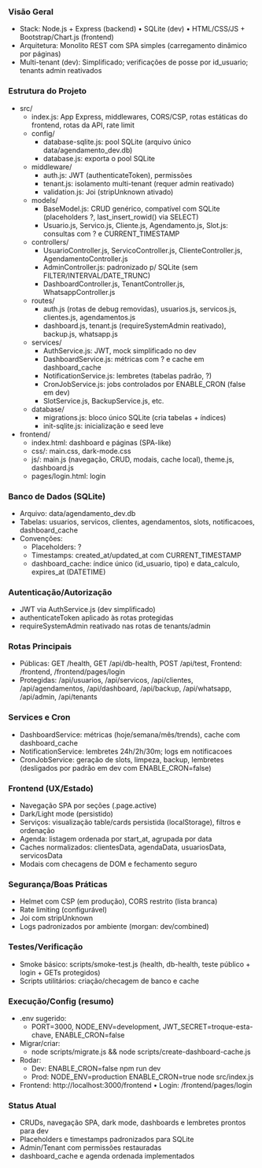 ### Visão Geral
- Stack: Node.js + Express (backend) • SQLite (dev) • HTML/CSS/JS + Bootstrap/Chart.js (frontend)
- Arquitetura: Monolito REST com SPA simples (carregamento dinâmico por páginas)
- Multi-tenant (dev): Simplificado; verificações de posse por id_usuario; tenants admin reativados

### Estrutura do Projeto
- src/
  - index.js: App Express, middlewares, CORS/CSP, rotas estáticas do frontend, rotas da API, rate limit
  - config/
    - database-sqlite.js: pool SQLite (arquivo único data/agendamento_dev.db)
    - database.js: exporta o pool SQLite
  - middleware/
    - auth.js: JWT (authenticateToken), permissões
    - tenant.js: isolamento multi-tenant (requer admin reativado)
    - validation.js: Joi (stripUnknown ativado)
  - models/
    - BaseModel.js: CRUD genérico, compatível com SQLite (placeholders ?, last_insert_rowid() via SELECT)
    - Usuario.js, Servico.js, Cliente.js, Agendamento.js, Slot.js: consultas com ? e CURRENT_TIMESTAMP
  - controllers/
    - UsuarioController.js, ServicoController.js, ClienteController.js, AgendamentoController.js
    - AdminController.js: padronizado p/ SQLite (sem FILTER/INTERVAL/DATE_TRUNC)
    - DashboardController.js, TenantController.js, WhatsappController.js
  - routes/
    - auth.js (rotas de debug removidas), usuarios.js, servicos.js, clientes.js, agendamentos.js
    - dashboard.js, tenant.js (requireSystemAdmin reativado), backup.js, whatsapp.js
  - services/
    - AuthService.js: JWT, mock simplificado no dev
    - DashboardService.js: métricas com ? e cache em dashboard_cache
    - NotificationService.js: lembretes (tabelas padrão, ?)
    - CronJobService.js: jobs controlados por ENABLE_CRON (false em dev)
    - SlotService.js, BackupService.js, etc.
  - database/
    - migrations.js: bloco único SQLite (cria tabelas + índices)
    - init-sqlite.js: inicialização e seed leve
- frontend/
  - index.html: dashboard e páginas (SPA-like)
  - css/: main.css, dark-mode.css
  - js/: main.js (navegação, CRUD, modais, cache local), theme.js, dashboard.js
  - pages/login.html: login

### Banco de Dados (SQLite)
- Arquivo: data/agendamento_dev.db
- Tabelas: usuarios, servicos, clientes, agendamentos, slots, notificacoes, dashboard_cache
- Convenções:
  - Placeholders: ?
  - Timestamps: created_at/updated_at com CURRENT_TIMESTAMP
  - dashboard_cache: índice único (id_usuario, tipo) e data_calculo, expires_at (DATETIME)

### Autenticação/Autorização
- JWT via AuthService.js (dev simplificado)
- authenticateToken aplicado às rotas protegidas
- requireSystemAdmin reativado nas rotas de tenants/admin

### Rotas Principais
- Públicas: GET /health, GET /api/db-health, POST /api/test, Frontend: /frontend, /frontend/pages/login
- Protegidas: /api/usuarios, /api/servicos, /api/clientes, /api/agendamentos, /api/dashboard, /api/backup, /api/whatsapp, /api/admin, /api/tenants

### Services e Cron
- DashboardService: métricas (hoje/semana/mês/trends), cache com dashboard_cache
- NotificationService: lembretes 24h/2h/30m; logs em notificacoes
- CronJobService: geração de slots, limpeza, backup, lembretes (desligados por padrão em dev com ENABLE_CRON=false)

### Frontend (UX/Estado)
- Navegação SPA por seções (.page.active)
- Dark/Light mode (persistido)
- Serviços: visualização table/cards persistida (localStorage), filtros e ordenação
- Agenda: listagem ordenada por start_at, agrupada por data
- Caches normalizados: clientesData, agendaData, usuariosData, servicosData
- Modais com checagens de DOM e fechamento seguro

### Segurança/Boas Práticas
- Helmet com CSP (em produção), CORS restrito (lista branca)
- Rate limiting (configurável)
- Joi com stripUnknown
- Logs padronizados por ambiente (morgan: dev/combined)

### Testes/Verificação
- Smoke básico: scripts/smoke-test.js (health, db-health, teste público + login + GETs protegidos)
- Scripts utilitários: criação/checagem de banco e cache

### Execução/Config (resumo)
- .env sugerido:
  - PORT=3000, NODE_ENV=development, JWT_SECRET=troque-esta-chave, ENABLE_CRON=false
- Migrar/criar:
  - node scripts/migrate.js && node scripts/create-dashboard-cache.js
- Rodar:
  - Dev: ENABLE_CRON=false npm run dev
  - Prod: NODE_ENV=production ENABLE_CRON=true node src/index.js
- Frontend: http://localhost:3000/frontend • Login: /frontend/pages/login

### Status Atual
- CRUDs, navegação SPA, dark mode, dashboards e lembretes prontos para dev
- Placeholders e timestamps padronizados para SQLite
- Admin/Tenant com permissões restauradas
- dashboard_cache e agenda ordenada implementados


